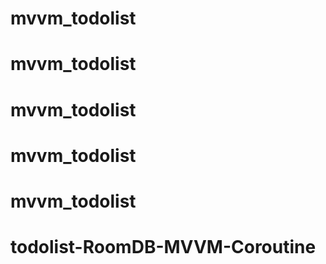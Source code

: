 # mvvm_todolist
# mvvm_todolist
# mvvm_todolist
# mvvm_todolist
# mvvm_todolist
# todolist-RoomDB-MVVM-Coroutine
